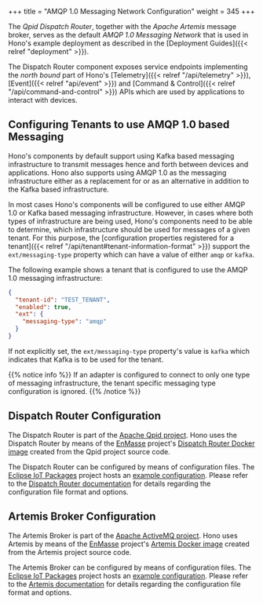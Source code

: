 +++
title = "AMQP 1.0 Messaging Network Configuration"
weight = 345
+++

The *Qpid Dispatch Router*, together with the *Apache Artemis* message broker, serves as the default *AMQP 1.0
Messaging Network* that is used in Hono's example deployment as described in the
[Deployment Guides]({{< relref "deployment" >}}).
<!--more-->

The Dispatch Router component exposes service endpoints implementing the *north bound* part of Hono's
[Telemetry]({{< relref "/api/telemetry" >}}), [Event]({{< relref "api/event" >}}) and
[Command & Control]({{< relref "/api/command-and-control" >}}) APIs which are used by applications to interact
with devices.

## Configuring Tenants to use AMQP 1.0 based Messaging

Hono's components by default support using Kafka based messaging infrastructure to transmit messages hence and forth
between devices and applications. Hono also supports using AMQP 1.0 as the messaging infrastructure either as a replacement
for or as an alternative in addition to the Kafka based infrastructure.

In most cases Hono's components will be configured to use either AMQP 1.0 or Kafka based messaging infrastructure.
However, in cases where both types of infrastructure are being used, Hono's components need to be able to determine,
which infrastructure should be used for messages of a given tenant. For this purpose, the [configuration properties
registered for a tenant]({{< relref "/api/tenant#tenant-information-format" >}}) support the `ext/messaging-type` property
which can have a value of either `amqp` or `kafka`.

The following example shows a tenant that is configured to use the AMQP 1.0 messaging infrastructure:

~~~json
{
  "tenant-id": "TEST_TENANT",
  "enabled": true,
  "ext": {
    "messaging-type": "amqp"
  }
}
~~~

If not explicitly set, the `ext/messaging-type` property's value is `kafka` which indicates that Kafka is to be used
for the tenant.

{{% notice info %}}
If an adapter is configured to connect to only one type of messaging infrastructure, the tenant specific messaging
type configuration is ignored.
{{% /notice %}}

## Dispatch Router Configuration

The Dispatch Router is part of the [Apache Qpid project](https://qpid.apache.org). Hono uses the Dispatch Router by
means of the [EnMasse](https://enmasseproject.github.io) project's
[Dispatch Router Docker image](https://quay.io/repository/enmasse/qdrouterd-base) created from the Qpid project
source code.

The Dispatch Router can be configured by means of configuration files.
The [Eclipse IoT Packages](https://www.eclipse.org/packages/) project hosts an
[example configuration](https://github.com/eclipse/packages/blob/master/charts/hono/config/router/qdrouterd.json).
Please refer to the [Dispatch Router documentation](https://qpid.apache.org/components/dispatch-router/index.html)
for details regarding the configuration file format and options.

## Artemis Broker Configuration

The Artemis Broker is part of the [Apache ActiveMQ project](https://activemq.apache.org). Hono uses Artemis by means
of the [EnMasse](https://enmasseproject.github.io) project's
[Artemis Docker image](https://hub.docker.com/r/enmasseproject/activemq-artemis) created from the Artemis project
source code.

The Artemis Broker can be configured by means of configuration files.
The [Eclipse IoT Packages](https://www.eclipse.org/packages/) project hosts an
[example configuration](https://github.com/eclipse/packages/blob/master/charts/hono/config/artemis/broker.xml).
Please refer to the [Artemis documentation](https://activemq.apache.org/components/artemis/documentation/) for details
regarding the configuration file format and options.

